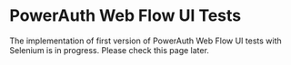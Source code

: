 # PowerAuth Web Flow UI Tests

The implementation of first version of PowerAuth Web Flow UI tests with Selenium is in progress. Please check this page later.
